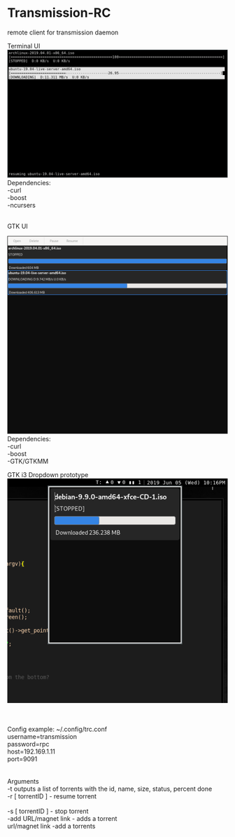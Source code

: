 # Transmission-RC
remote client for transmission daemon

Terminal UI
![alt text](https://github.com/TylerOrcutt/Transmission-RC/blob/master/screens/terminal.png)
Dependencies:
<br />
-curl
<br />
-boost<br />
-ncursers
<br />
<br />

GTK UI<br />

![alt text](https://github.com/TylerOrcutt/Transmission-RC/blob/master/screens/gtk.png)
<br />
Dependencies:<br />
-curl<br />
-boost<br />
-GTK/GTKMM<br />

GTK i3 Dropdown prototype<br />
![alt text](https://github.com/TylerOrcutt/Transmission-RC/blob/master/screens/i3blocks_dropdown.png)

<br />
<br />  
Config example: ~/.config/trc.conf<br />
 username=transmission<br />
 password=rpc<br />
 host=192.169.1.11<br />
 port=9091<br />

<br />
<br />  
Arguments<br />
-t   outputs a list of torrents with the id, name, size, status, percent done
<br/>
-r [ torrentID ] - resume torrent <br /><br />
-s [ torrentID ] - stop torrent
<br />
-add URL/magnet link - adds a torrent
<br />
url/magnet link -add a torrents 
  
